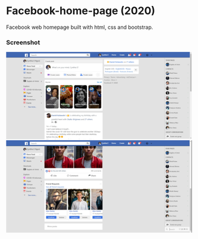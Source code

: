 # Facebook-home-page (2020)
Facebook web homepage built with html, css and bootstrap.

### Screenshot

![Desktop-Design-1](./screenshots/desktop-design.jfif)
![Desktop-Design-2](./screenshots/destop-design2.jpg)